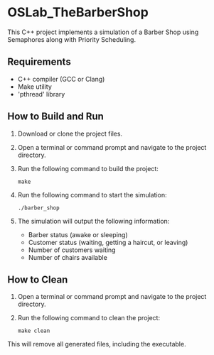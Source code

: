 # OSLab_TheBarberShop

This C++ project implements a simulation of a Barber Shop using Semaphores along with Priority Scheduling.

## Requirements
- C++ compiler (GCC or Clang)
- Make utility
- 'pthread' library

## How to Build and Run
1. Download or clone the project files.
2. Open a terminal or command prompt and navigate to the project directory.
3. Run the following command to build the project:

   ```
   make
   ```
   
4. Run the following command to start the simulation:

   ```
   ./barber_shop
   ```
   
5. The simulation will output the following information:
   - Barber status (awake or sleeping)
   - Customer status (waiting, getting a haircut, or leaving)
   - Number of customers waiting
   - Number of chairs available
   
## How to Clean
1. Open a terminal or command prompt and navigate to the project directory.
2. Run the following command to clean the project:

   ```
   make clean
   ```
   
This will remove all generated files, including the executable.
